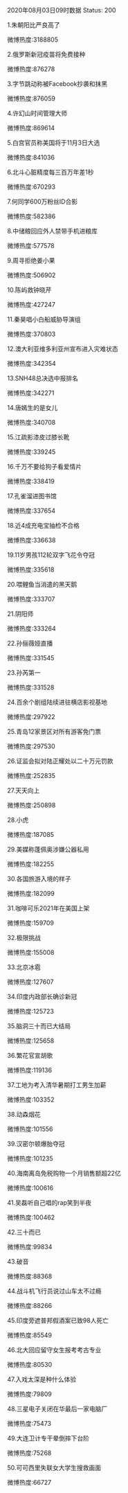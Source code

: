2020年08月03日09时数据
Status: 200

1.朱朝阳比严良高了

微博热度:3188805

2.俄罗斯新冠疫苗将免费接种

微博热度:876278

3.字节跳动称被Facebook抄袭和抹黑

微博热度:876059

4.许幻山时间管理大师

微博热度:869614

5.白宫官员称美国将于11月3日大选

微博热度:841036

6.北斗心脏精度每三百万年差1秒

微博热度:670293

7.何同学600万粉丝ID合影

微博热度:582386

8.中储粮回应外人禁带手机进粮库

微博热度:577578

9.周寻拒绝姜小果

微博热度:506902

10.陈屿救钟晓芹

微博热度:427247

11.秦昊唱小白船威胁导演组

微博热度:370803

12.澳大利亚维多利亚州宣布进入灾难状态

微博热度:342354

13.SNH48总决选中报排名

微博热度:342271

14.唐嫣生的是女儿

微博热度:340708

15.江疏影漆皮过膝长靴

微博热度:339245

16.千万不要给狗子看爱情片

微博热度:338419

17.孔雀溜进图书馆

微博热度:337654

18.近4成充电宝抽检不合格

微博热度:336638

19.11岁男孩112轮双字飞花令夺冠

微博热度:335618

20.喂鲤鱼当消遣的黑天鹅

微博热度:333707

21.阴阳师

微博热度:333264

22.孙俪薇娅直播

微博热度:331545

23.孙芮第一

微博热度:331528

24.百余个剧组陆续进驻横店影视基地

微博热度:297922

25.青岛12家景区对所有游客免门票

微博热度:297530

26.证监会拟对陆正耀处以二十万元罚款

微博热度:252835

27.天天向上

微博热度:250898

28.小虎

微博热度:187085

29.美媒称蓬佩奥涉嫌公器私用

微博热度:182255

30.各国旅游入境的样子

微博热度:182099

31.咖啡可乐2021年在美国上架

微博热度:159709

32.极限挑战

微博热度:155008

33.北京冰雹

微博热度:127607

34.印度内政部长确诊新冠

微博热度:125723

35.脑洞三十而已大结局

微博热度:125658

36.繁花官宣胡歌

微博热度:119136

37.工地为考入清华暑期打工男生加薪

微博热度:103352

38.动森烟花

微博热度:101556

39.汉密尔顿爆胎夺冠

微博热度:101235

40.海南离岛免税购物一个月销售额超22亿

微博热度:100616

41.吴磊听自己唱的rap笑到半夜

微博热度:100462

42.三十而已

微博热度:99834

43.破音

微博热度:88368

44.战斗机飞行员说过山车太不过瘾

微博热度:88266

45.印度旁遮普邦假酒案已致98人死亡

微博热度:85549

46.北大回应留守女生报考考古专业

微博热度:80530

47.入戏太深是种什么体验

微博热度:79809

48.三星电子关闭在华最后一家电脑厂

微博热度:75473

49.大连卫计专干晕倒摔下台阶

微博热度:75268

50.可可西里失联女大学生搜救画面

微博热度:66727

